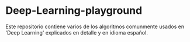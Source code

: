 # Deep-Learning-playground
Este repositorio contiene varios de los algoritmos comunmente usados en 'Deep Learning' explicados en detalle y en idioma español. 
